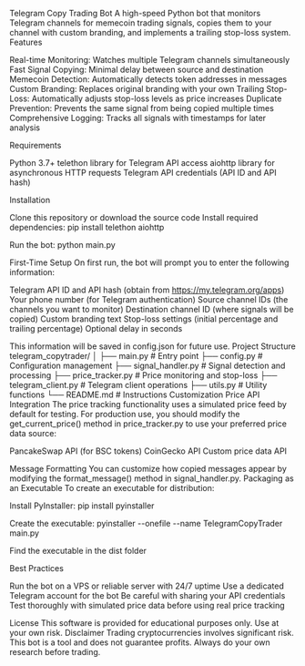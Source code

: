 Telegram Copy Trading Bot
A high-speed Python bot that monitors Telegram channels for memecoin trading signals, copies them to your channel with custom branding, and implements a trailing stop-loss system.
Features

Real-time Monitoring: Watches multiple Telegram channels simultaneously
Fast Signal Copying: Minimal delay between source and destination
Memecoin Detection: Automatically detects token addresses in messages
Custom Branding: Replaces original branding with your own
Trailing Stop-Loss: Automatically adjusts stop-loss levels as price increases
Duplicate Prevention: Prevents the same signal from being copied multiple times
Comprehensive Logging: Tracks all signals with timestamps for later analysis

Requirements

Python 3.7+
telethon library for Telegram API access
aiohttp library for asynchronous HTTP requests
Telegram API credentials (API ID and API hash)

Installation

Clone this repository or download the source code
Install required dependencies:
pip install telethon aiohttp

Run the bot:
python main.py


First-Time Setup
On first run, the bot will prompt you to enter the following information:

Telegram API ID and API hash (obtain from https://my.telegram.org/apps)
Your phone number (for Telegram authentication)
Source channel IDs (the channels you want to monitor)
Destination channel ID (where signals will be copied)
Custom branding text
Stop-loss settings (initial percentage and trailing percentage)
Optional delay in seconds

This information will be saved in config.json for future use.
Project Structure
telegram_copytrader/
│
├── main.py                # Entry point
├── config.py              # Configuration management
├── signal_handler.py      # Signal detection and processing
├── price_tracker.py       # Price monitoring and stop-loss
├── telegram_client.py     # Telegram client operations
├── utils.py               # Utility functions
└── README.md              # Instructions
Customization
Price API Integration
The price tracking functionality uses a simulated price feed by default for testing. For production use, you should modify the get_current_price() method in price_tracker.py to use your preferred price data source:

PancakeSwap API (for BSC tokens)
CoinGecko API
Custom price data API

Message Formatting
You can customize how copied messages appear by modifying the format_message() method in signal_handler.py.
Packaging as an Executable
To create an executable for distribution:

Install PyInstaller:
pip install pyinstaller

Create the executable:
pyinstaller --onefile --name TelegramCopyTrader main.py

Find the executable in the dist folder

Best Practices

Run the bot on a VPS or reliable server with 24/7 uptime
Use a dedicated Telegram account for the bot
Be careful with sharing your API credentials
Test thoroughly with simulated price data before using real price tracking

License
This software is provided for educational purposes only. Use at your own risk.
Disclaimer
Trading cryptocurrencies involves significant risk. This bot is a tool and does not guarantee profits. Always do your own research before trading.
